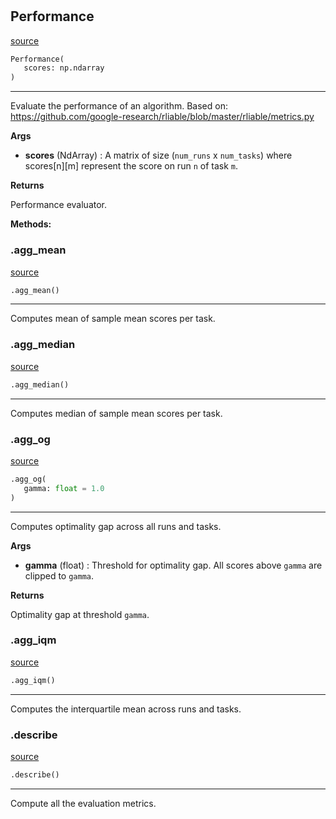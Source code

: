 #


## Performance
[source](https://github.com/RLE-Foundation/Hsuanwu\blob\main\hsuanwu/evaluation/performance.py\#L7)
```python 
Performance(
   scores: np.ndarray
)
```


---
Evaluate the performance of an algorithm. Based on:
https://github.com/google-research/rliable/blob/master/rliable/metrics.py


**Args**

* **scores** (NdArray) : A matrix of size (`num_runs` x `num_tasks`) where scores[n][m]
    represent the score on run `n` of task `m`.


**Returns**

Performance evaluator.


**Methods:**


### .agg_mean
[source](https://github.com/RLE-Foundation/Hsuanwu\blob\main\hsuanwu/evaluation/performance.py\#L27)
```python
.agg_mean()
```

---
Computes mean of sample mean scores per task.

### .agg_median
[source](https://github.com/RLE-Foundation/Hsuanwu\blob\main\hsuanwu/evaluation/performance.py\#L32)
```python
.agg_median()
```

---
Computes median of sample mean scores per task.

### .agg_og
[source](https://github.com/RLE-Foundation/Hsuanwu\blob\main\hsuanwu/evaluation/performance.py\#L37)
```python
.agg_og(
   gamma: float = 1.0
)
```

---
Computes optimality gap across all runs and tasks.


**Args**

* **gamma** (float) : Threshold for optimality gap. All scores above `gamma` are clipped
to `gamma`.


**Returns**

Optimality gap at threshold `gamma`.

### .agg_iqm
[source](https://github.com/RLE-Foundation/Hsuanwu\blob\main\hsuanwu/evaluation/performance.py\#L49)
```python
.agg_iqm()
```

---
Computes the interquartile mean across runs and tasks.

### .describe
[source](https://github.com/RLE-Foundation/Hsuanwu\blob\main\hsuanwu/evaluation/performance.py\#L53)
```python
.describe()
```

---
Compute all the evaluation metrics.
